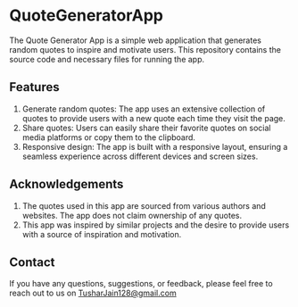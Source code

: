 # QuoteGeneratorApp
The Quote Generator App is a simple web application that generates random quotes to inspire and motivate users. This repository contains the source code and necessary files for running the app.

## Features
1. Generate random quotes: The app uses an extensive collection of quotes to provide users with a new quote each time they visit the page.
2. Share quotes: Users can easily share their favorite quotes on social media platforms or copy them to the clipboard.
3. Responsive design: The app is built with a responsive layout, ensuring a seamless experience across different devices and screen sizes.

## Acknowledgements
1. The quotes used in this app are sourced from various authors and websites. The app does not claim ownership of any quotes.
2. This app was inspired by similar projects and the desire to provide users with a source of inspiration and motivation.

## Contact
If you have any questions, suggestions, or feedback, please feel free to reach out to us on TusharJain128@gmail.com
